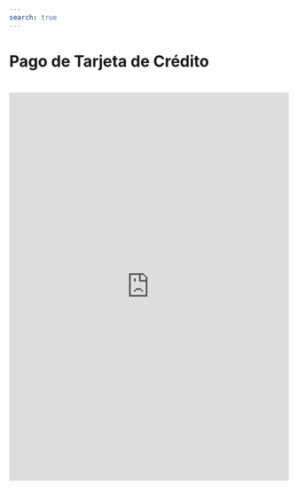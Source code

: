 ```yaml
---
search: true
---
```


# Pago de Tarjeta de Crédito

<iframe src="https://widgets.modyo.com/personas/retail-credit-card-payment" width="100%" height="700px" frameBorder="0"  style="overflow:auto;margin-top:20px;"/>


### Propiedades

|Funcionalidad|Descripción|
|:------------|:----------|
|||